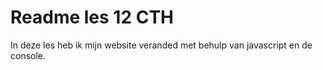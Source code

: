 # Readme les 12 CTH

In deze les heb ik mijn website veranded met behulp van javascript en de console.
